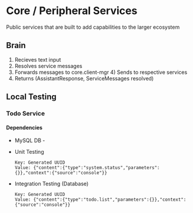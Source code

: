 # Core / Peripheral Services
Public services that are built to add capabilities to the larger ecosystem

## Brain
1) Recieves text input
2) Resolves service messages
3) Forwards messages to core.client-mgr
      4) Sends to respective services
4) Returns (AssistantResponse, ServiceMessages resolved)

## Local Testing
### Todo Service
#### Dependencies
- MySQL DB
      - 
- Unit Testing

      Key: Generated UUID
      Value: {"content":{"type":"system.status","parameters":{}},"context":{"source":"console"}}

- Integration Testing (Database)

      Key: Generated UUID
      Value: {"content":{"type":"todo.list","parameters":{}},"context":{"source":"console"}}